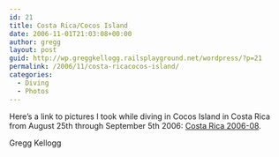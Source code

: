 ```yaml
---
id: 21
title: Costa Rica/Cocos Island
date: 2006-11-01T21:03:08+00:00
author: gregg
layout: post
guid: http://wp.greggkellogg.railsplayground.net/wordpress/?p=21
permalink: /2006/11/costa-ricacocos-island/
categories:
  - Diving
  - Photos
---
```

Here&#8217;s a link to pictures I took while diving in Cocos Island in Costa Rica from August 25th through September 5th 2006: [Costa Rica 2006-08](/galleries/Costa%20Rica%202006-08/index.html).

Gregg Kellogg